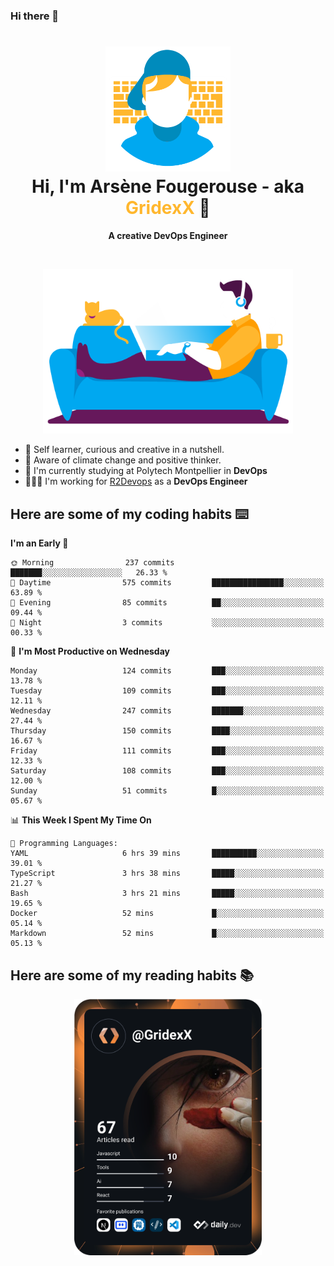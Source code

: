 ### Hi there 👋

<!--
**GridexX/gridexx** is a ✨ _special_ ✨ repository because its `README.md` (this file) appears on your GitHub profile.

Here are some ideas to get you started:

- 🔭 I’m currently working on ...
- 🌱 I’m currently learning ...
- 👯 I’m looking to collaborate on ...
- 🤔 I’m looking for help with ...
- 💬 Ask me about ...
- 📫 How to reach me: ...
- 😄 Pronouns: ...
- ⚡ Fun fact: ...
-->


<!-- Header -->
<h1 align="center">
  <img src="./images/user_profile.png" width="200">
  <br>
  Hi, I'm Arsène Fougerouse - aka <span style="color:#ffb72e">GridexX</span> 👋
</h1>


<p align="center">
  <b>A creative DevOps Engineer </b>
</p>
<br/>
<p align="center">
  <img src="./images/man_couch.png" width="400">
</p>

- 🎨 Self learner, curious and creative in a nutshell. 
- 🌱 Aware of climate change and positive thinker.
- 📕 I'm currently studying at Polytech Montpellier in **DevOps**
- 👨🏻‍💻 I'm working for [R2Devops](https://r2devops.io) as a **DevOps Engineer**


## Here are some of my coding habits ⌨️

<!-- Add a section about tech and Ops stack
  Like this one : https://github.com/Xanthus58#-tech-stack
-->
<!--START_SECTION:waka-->
**I'm an Early 🐤** 

```text
🌞 Morning                237 commits         ███████░░░░░░░░░░░░░░░░░░   26.33 % 
🌆 Daytime                575 commits         ████████████████░░░░░░░░░   63.89 % 
🌃 Evening                85 commits          ██░░░░░░░░░░░░░░░░░░░░░░░   09.44 % 
🌙 Night                  3 commits           ░░░░░░░░░░░░░░░░░░░░░░░░░   00.33 % 
```
📅 **I'm Most Productive on Wednesday** 

```text
Monday                   124 commits         ███░░░░░░░░░░░░░░░░░░░░░░   13.78 % 
Tuesday                  109 commits         ███░░░░░░░░░░░░░░░░░░░░░░   12.11 % 
Wednesday                247 commits         ███████░░░░░░░░░░░░░░░░░░   27.44 % 
Thursday                 150 commits         ████░░░░░░░░░░░░░░░░░░░░░   16.67 % 
Friday                   111 commits         ███░░░░░░░░░░░░░░░░░░░░░░   12.33 % 
Saturday                 108 commits         ███░░░░░░░░░░░░░░░░░░░░░░   12.00 % 
Sunday                   51 commits          █░░░░░░░░░░░░░░░░░░░░░░░░   05.67 % 
```


📊 **This Week I Spent My Time On** 

```text
💬 Programming Languages: 
YAML                     6 hrs 39 mins       ██████████░░░░░░░░░░░░░░░   39.01 % 
TypeScript               3 hrs 38 mins       █████░░░░░░░░░░░░░░░░░░░░   21.27 % 
Bash                     3 hrs 21 mins       █████░░░░░░░░░░░░░░░░░░░░   19.65 % 
Docker                   52 mins             █░░░░░░░░░░░░░░░░░░░░░░░░   05.14 % 
Markdown                 52 mins             █░░░░░░░░░░░░░░░░░░░░░░░░   05.13 % 
```


<!--END_SECTION:waka-->

## Here are some of my reading habits 📚
<div  align="center">
  <img src="./images/devcard.svg" width="300">
</div>

